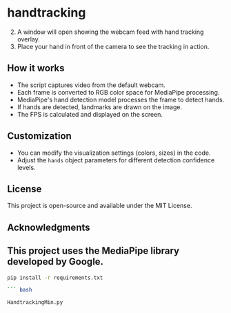 # handtracking
2. A window will open showing the webcam feed with hand tracking overlay.
3. Place your hand in front of the camera to see the tracking in action.

## How it works

- The script captures video from the default webcam.
- Each frame is converted to RGB color space for MediaPipe processing.
- MediaPipe's hand detection model processes the frame to detect hands.
- If hands are detected, landmarks are drawn on the image.
- The FPS is calculated and displayed on the screen.

## Customization

- You can modify the visualization settings (colors, sizes) in the code.
- Adjust the `hands` object parameters for different detection confidence levels.

## License

This project is open-source and available under the MIT License.

## Acknowledgments

## This project uses the MediaPipe library developed by Google.

```bash
pip install -r requirements.txt

``` bash

HandtrackingMin.py
